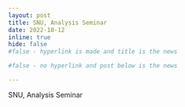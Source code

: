 ```yaml
---
layout: post
title: SNU, Analysis Seminar
date: 2022-10-12
inline: true
hide: false
#false - hyperlink is made and title is the news

#false - no hyperlink and post below is the news

---
```

SNU, Analysis Seminar
<!-- cmd + / : comments the whole line-->

<!--- (# https://alshedivat.github.io/al-folio/blog/2015/math/)
--->

